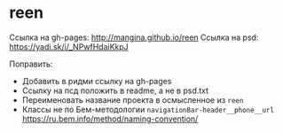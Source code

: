 # reen

Ссылка на gh-pages: http://mangina.github.io/reen
Ссылка на psd: https://yadi.sk/i/_NPwfHdaiKkpJ

Поправить:

* Добавить в ридми ссылку на gh-pages
* Ссылку на псд положить в readme, а не в psd.txt
* Переименовать название проекта в осмысленное из `reen`
* Классы не по Бем-методологии `navigationBar-header__phone__url` https://ru.bem.info/method/naming-convention/
